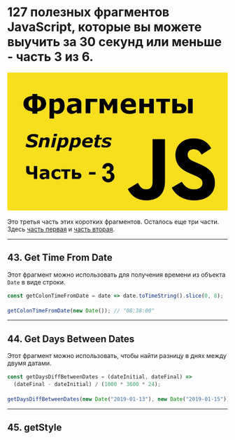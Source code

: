 # 127 полезных фрагментов JavaScript, которые вы можете выучить за 30 секунд или меньше - часть 3 из 6.

![logo](img/logo-3.jpg)

Это третья часть этих коротких фрагментов. Осталось еще три части. Здесь [часть первая](https://github.com/YaroslavW/trening-js/blob/master/Texts/JS-Snippets/1-part.md) и [часть вторая](https://github.com/YaroslavW/trening-js/blob/master/Texts/JS-Snippets/2-part.md).

---

## 43. Get Time From Date

Этот фрагмент можно использовать для получения времени из объекта `Date` в виде строки.

```javascript
const getColonTimeFromDate = date => date.toTimeString().slice(0, 8);

getColonTimeFromDate(new Date()); // "08:38:00"
```

---

## 44. Get Days Between Dates

Этот фрагмент можно использовать, чтобы найти разницу в днях между двумя датами.

```javascript
const getDaysDiffBetweenDates = (dateInitial, dateFinal) =>
  (dateFinal - dateInitial) / (1000 * 3600 * 24);

getDaysDiffBetweenDates(new Date("2019-01-13"), new Date("2019-01-15")); // 2
```

---

## 45. getStyle
